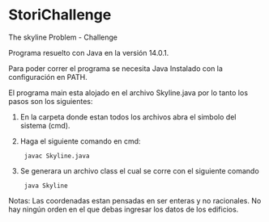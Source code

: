 # StoriChallenge

The skyline Problem - Challenge

Programa resuelto con Java en la versión 14.0.1.

Para poder correr el programa se necesita Java Instalado con la configuración en PATH.

El programa main esta alojado en el archivo Skyline.java por lo tanto los pasos son los siguientes:

1. En la carpeta donde estan todos los archivos abra el simbolo del sistema (cmd).
2. Haga el siguiente comando en cmd:
    
        javac Skyline.java

3. Se generara un archivo class el cual se corre con el siguiente comando

        java Skyline

Notas:
    Las coordenadas estan pensadas en ser enteras y no racionales.
    No hay ningún orden en el que debas ingresar los datos de los edificios.

